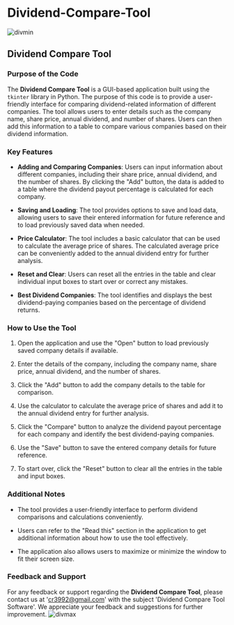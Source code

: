 # Dividend-Compare-Tool
![divmin](https://github.com/cr3992/Dividend-Compare-Tool/assets/76623223/96bb5b3d-d2a8-48f2-a112-9033e70ac4c7)
## Dividend Compare Tool

### Purpose of the Code
The **Dividend Compare Tool** is a GUI-based application built using the `tkinter` library in Python. The purpose of this code is to provide a user-friendly interface for comparing dividend-related information of different companies. The tool allows users to enter details such as the company name, share price, annual dividend, and number of shares. Users can then add this information to a table to compare various companies based on their dividend information.

### Key Features
- **Adding and Comparing Companies**: Users can input information about different companies, including their share price, annual dividend, and the number of shares. By clicking the "Add" button, the data is added to a table where the dividend payout percentage is calculated for each company.

- **Saving and Loading**: The tool provides options to save and load data, allowing users to save their entered information for future reference and to load previously saved data when needed.

- **Price Calculator**: The tool includes a basic calculator that can be used to calculate the average price of shares. The calculated average price can be conveniently added to the annual dividend entry for further analysis.

- **Reset and Clear**: Users can reset all the entries in the table and clear individual input boxes to start over or correct any mistakes.

- **Best Dividend Companies**: The tool identifies and displays the best dividend-paying companies based on the percentage of dividend returns.

### How to Use the Tool
1. Open the application and use the "Open" button to load previously saved company details if available.

2. Enter the details of the company, including the company name, share price, annual dividend, and the number of shares.

3. Click the "Add" button to add the company details to the table for comparison.

4. Use the calculator to calculate the average price of shares and add it to the annual dividend entry for further analysis.

5. Click the "Compare" button to analyze the dividend payout percentage for each company and identify the best dividend-paying companies.

6. Use the "Save" button to save the entered company details for future reference.

7. To start over, click the "Reset" button to clear all the entries in the table and input boxes.

### Additional Notes
- The tool provides a user-friendly interface to perform dividend comparisons and calculations conveniently.

- Users can refer to the "Read this" section in the application to get additional information about how to use the tool effectively.

- The application also allows users to maximize or minimize the window to fit their screen size.

### Feedback and Support
For any feedback or support regarding the **Dividend Compare Tool**, please contact us at 'cr3992@gmail.com' with the subject 'Dividend Compare Tool Software'. We appreciate your feedback and suggestions for further improvement.
![divmax](https://github.com/cr3992/Dividend-Compare-Tool/assets/76623223/ed1090d6-13b1-4b42-8793-0be659cb3db9)
